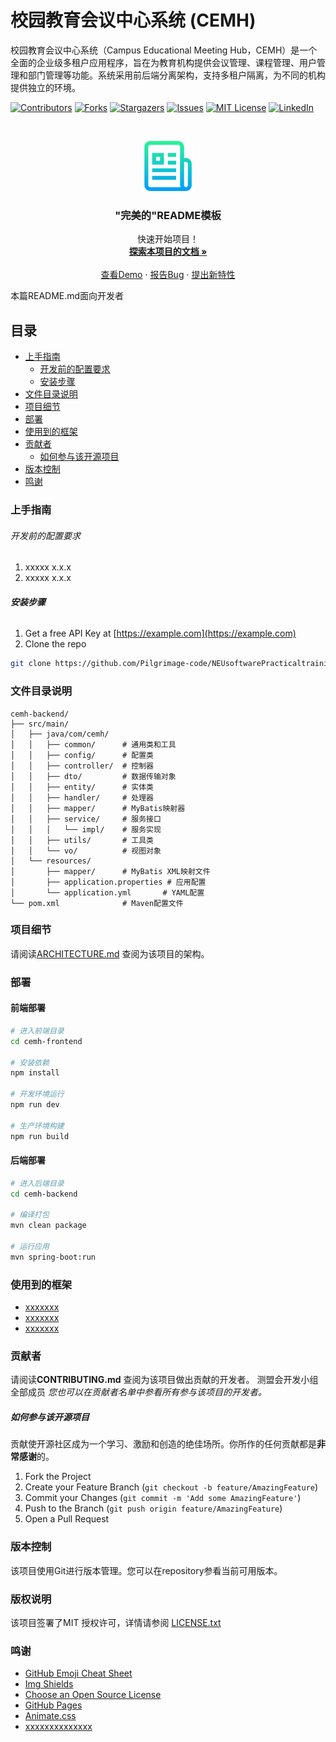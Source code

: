 

# 校园教育会议中心系统 (CEMH)

校园教育会议中心系统（Campus Educational Meeting Hub，CEMH）是一个全面的企业级多租户应用程序，旨在为教育机构提供会议管理、课程管理、用户管理和部门管理等功能。系统采用前后端分离架构，支持多租户隔离，为不同的机构提供独立的环境。

<!-- PROJECT SHIELDS -->

[![Contributors][contributors-shield]][contributors-url]
[![Forks][forks-shield]][forks-url]
[![Stargazers][stars-shield]][stars-url]
[![Issues][issues-shield]][issues-url]
[![MIT License][license-shield]][license-url]
[![LinkedIn][linkedin-shield]][linkedin-url]

<!-- PROJECT LOGO -->
<br />

<p align="center">
  <a href="https://github.com/Pilgrimage-code/NEUsoftwarePracticaltraining/">
    <img src="images/logo.png" alt="Logo" width="80" height="80">
  </a>

  <h3 align="center">"完美的"README模板</h3>
  <p align="center">
    快速开始项目！
    <br />
    <a href="https://github.com/Pilgrimage-code/NEUsoftwarePracticaltraining"><strong>探索本项目的文档 »</strong></a>
    <br />
    <br />
    <a href="https://github.com/Pilgrimage-code/NEUsoftwarePracticaltraining">查看Demo</a>
    ·
    <a href="https://github.com/Pilgrimage-code/NEUsoftwarePracticaltraining/issues">报告Bug</a>
    ·
    <a href="https://github.com/Pilgrimage-code/NEUsoftwarePracticaltraining/issues">提出新特性</a>
  </p>

</p>


 本篇README.md面向开发者
 
## 目录

- [上手指南](#上手指南)
  - [开发前的配置要求](#开发前的配置要求)
  - [安装步骤](#安装步骤)
- [文件目录说明](#文件目录说明)
- [项目细节](#项目细节)
- [部署](#部署)
- [使用到的框架](#使用到的框架)
- [贡献者](#贡献者)
  - [如何参与该开源项目](#如何参与该开源项目)
- [版本控制](#版本控制)
- [鸣谢](#鸣谢)

### 上手指南


###### 开发前的配置要求

1. xxxxx x.x.x
2. xxxxx x.x.x

###### **安装步骤**

1. Get a free API Key at [https://example.com](https://example.com)
2. Clone the repo

```sh
git clone https://github.com/Pilgrimage-code/NEUsoftwarePracticaltraining.git
```

### 文件目录说明

```
cemh-backend/
├── src/main/
│   ├── java/com/cemh/
│   │   ├── common/      # 通用类和工具
│   │   ├── config/      # 配置类
│   │   ├── controller/  # 控制器
│   │   ├── dto/         # 数据传输对象
│   │   ├── entity/      # 实体类
│   │   ├── handler/     # 处理器
│   │   ├── mapper/      # MyBatis映射器
│   │   ├── service/     # 服务接口
│   │   │   └── impl/    # 服务实现
│   │   ├── utils/       # 工具类
│   │   └── vo/          # 视图对象
│   └── resources/
│       ├── mapper/      # MyBatis XML映射文件
│       ├── application.properties # 应用配置
│       └── application.yml       # YAML配置
└── pom.xml              # Maven配置文件
```



### 项目细节 

请阅读[ARCHITECTURE.md](https://github.com/Pilgrimage-code/NEUsoftwarePracticaltraining/blob/master/ARCHITECTURE.md) 查阅为该项目的架构。

### 部署

#### 前端部署

```bash
# 进入前端目录
cd cemh-frontend

# 安装依赖
npm install

# 开发环境运行
npm run dev

# 生产环境构建
npm run build
```

#### 后端部署

```bash
# 进入后端目录
cd cemh-backend

# 编译打包
mvn clean package

# 运行应用
mvn spring-boot:run
```

### 使用到的框架

- [xxxxxxx](https://getbootstrap.com)
- [xxxxxxx](https://jquery.com)
- [xxxxxxx](https://laravel.com)

### 贡献者

请阅读**CONTRIBUTING.md** 查阅为该项目做出贡献的开发者。
测盟会开发小组全部成员
 *您也可以在贡献者名单中参看所有参与该项目的开发者。*
 
##### 如何参与该开源项目

贡献使开源社区成为一个学习、激励和创造的绝佳场所。你所作的任何贡献都是**非常感谢**的。


1. Fork the Project
2. Create your Feature Branch (`git checkout -b feature/AmazingFeature`)
3. Commit your Changes (`git commit -m 'Add some AmazingFeature'`)
4. Push to the Branch (`git push origin feature/AmazingFeature`)
5. Open a Pull Request



### 版本控制

该项目使用Git进行版本管理。您可以在repository参看当前可用版本。



### 版权说明

该项目签署了MIT 授权许可，详情请参阅 [LICENSE.txt](https://github.com/Pilgrimage-code/NEUsoftwarePracticaltraining/blob/master/LICENSE.txt)

### 鸣谢


- [GitHub Emoji Cheat Sheet](https://www.webpagefx.com/tools/emoji-cheat-sheet)
- [Img Shields](https://shields.io)
- [Choose an Open Source License](https://choosealicense.com)
- [GitHub Pages](https://pages.github.com)
- [Animate.css](https://daneden.github.io/animate.css)
- [xxxxxxxxxxxxxx](https://connoratherton.com/loaders)

<!-- links -->
[your-project-path]:shaojintian/Best_README_template
[contributors-shield]: https://img.shields.io/github/contributors/shaojintian/Best_README_template.svg?style=flat-square
[contributors-url]: https://github.com/shaojintian/Best_README_template/graphs/contributors
[forks-shield]: https://img.shields.io/github/forks/shaojintian/Best_README_template.svg?style=flat-square
[forks-url]: https://github.com/shaojintian/Best_README_template/network/members
[stars-shield]: https://img.shields.io/github/stars/shaojintian/Best_README_template.svg?style=flat-square
[stars-url]: https://github.com/shaojintian/Best_README_template/stargazers
[issues-shield]: https://img.shields.io/github/issues/shaojintian/Best_README_template.svg?style=flat-square
[issues-url]: https://img.shields.io/github/issues/shaojintian/Best_README_template.svg
[license-shield]: https://img.shields.io/github/license/shaojintian/Best_README_template.svg?style=flat-square
[license-url]: https://github.com/shaojintian/Best_README_template/blob/master/LICENSE.txt
[linkedin-shield]: https://img.shields.io/badge/-LinkedIn-black.svg?style=flat-square&logo=linkedin&colorB=555
[linkedin-url]: https://linkedin.com/in/shaojintian




